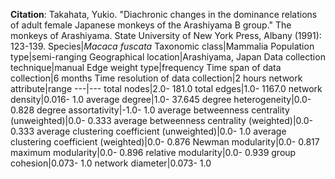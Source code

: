 **Citation**: Takahata, Yukio. "Diachronic changes in the dominance relations of adult female Japanese monkeys of the Arashiyama B group." The monkeys of Arashiyama. State University of New York Press, Albany (1991): 123-139.
Species|*Macaca fuscata*
Taxonomic class|Mammalia
Population type|semi-ranging
Geographical location|Arashiyama, Japan
Data collection technique|manual 
Edge weight type|frequency
Time span of data collection|6 months
Time resolution of data collection|2 hours
network attribute|range
---|---
total nodes|2.0- 181.0
total edges|1.0- 1167.0
network density|0.016- 1.0
average degree|1.0- 37.645
degree heterogeneity|0.0- 0.828
degree assortativity|-1.0- 1.0
average betweenness centrality (unweighted)|0.0- 0.333
average betweenness centrality (weighted)|0.0- 0.333
average clustering coefficient (unweighted)|0.0- 1.0
average clustering coefficient (weighted)|0.0- 0.876
Newman modularity|0.0- 0.817
maximum modularity|0.0- 0.896
relative modularity|0.0- 0.939
group cohesion|0.073- 1.0
network diameter|0.073- 1.0
